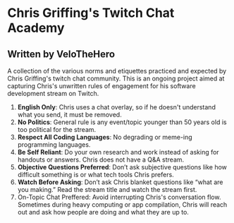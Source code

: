 # Chris Griffing's Twitch Chat Academy
## Written by VeloTheHero

A collection of the various norms and etiquettes practiced and expected by Chris Griffing's twitch chat community. This is an ongoing project aimed at capturing Chris's unwritten rules of engagement for his software development stream on Twitch.


1. **English Only**: Chris uses a chat overlay, so if he doesn't understand what you send, it must be removed.
2. **No Politics**: General rule is any event/topic younger than 50 years old is too political for the stream.
3. **Respect All Coding Languages**: No degrading or meme-ing programming languages.
4. **Be Self Reliant**: Do your own research and work instead of asking for handouts or answers. Chris does not have a Q&A stream.
5. **Objective Questions Preferred**: Don’t ask subjective questions like how difficult something is or what tech tools Chris prefers.
6. **Watch Before Asking**: Don’t ask Chris blanket questions like “what are you making.” Read the stream title and watch the stream first.
7. On-Topic Chat Preffered: Avoid interrupting Chris's conversation flow. Sometimes during heavy computing or app compilation, Chris will reach out and ask how people are doing and what they are up to.



